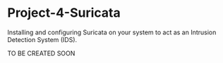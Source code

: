 # Project-4-Suricata
Installing and configuring Suricata on your system to act as an Intrusion Detection System (IDS).


TO BE CREATED SOON
